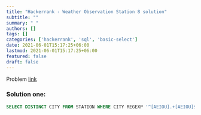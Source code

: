 ```yaml
---
title: "Hackerrank - Weather Observation Station 8 solution"
subtitle: ""
summary: " "
authors: []
tags: []
categories: ['hackerrank', 'sql', 'basic-select']
date: 2021-06-01T15:17:25+06:00
lastmod: 2021-06-01T15:17:25+06:00
featured: false
draft: false
---
```

Problem [link](https://www.hackerrank.com/challenges/weather-observation-station-8)

### Solution one:

```sql
SELECT DISTINCT CITY FROM STATION WHERE CITY REGEXP '^[AEIOU].+[AEIOU]$';
```
